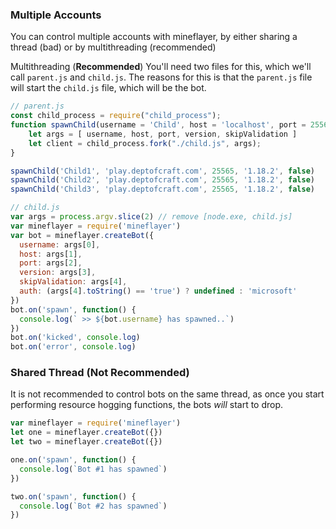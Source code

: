 ### Multiple Accounts
You can control multiple accounts with mineflayer, by either sharing a thread (bad) or by multithreading (recommended)

Multithreading (**Recommended**)
You'll need two files for this, which we'll call `parent.js` and `child.js`.
The reasons for this is that the `parent.js` file will start the `child.js` file, which will be the bot.
```js
// parent.js
const child_process = require("child_process");
function spawnChild(username = 'Child', host = 'localhost', port = 25565, version = '1.18.2', skipValidation = false) {
    let args = [ username, host, port, version, skipValidation ]
    let client = child_process.fork("./child.js", args);
}

spawnChild('Child1', 'play.deptofcraft.com', 25565, '1.18.2', false)
spawnChild('Child2', 'play.deptofcraft.com', 25565, '1.18.2', false)
spawnChild('Child3', 'play.deptofcraft.com', 25565, '1.18.2', false)
```` 

```js
// child.js
var args = process.argv.slice(2) // remove [node.exe, child.js]
var mineflayer = require('mineflayer')
var bot = mineflayer.createBot({
  username: args[0],
  host: args[1],
  port: args[2],
  version: args[3],
  skipValidation: args[4],
  auth: (args[4].toString() == 'true') ? undefined : 'microsoft'
})
bot.on('spawn', function() {
  console.log(` >> ${bot.username} has spawned..`)
})
bot.on('kicked', console.log)
bot.on('error', console.log)
```

### Shared Thread (**Not Recommended**)
It is not recommended to control bots on the same thread, as once you start performing resource hogging functions, the bots *will* start to drop.
```js
var mineflayer = require('mineflayer')
let one = mineflayer.createBot({})
let two = mineflayer.createBot({})

one.on('spawn', function() {
  console.log(`Bot #1 has spawned`)
})

two.on('spawn', function() {
  console.log(`Bot #2 has spawned`)
})
```